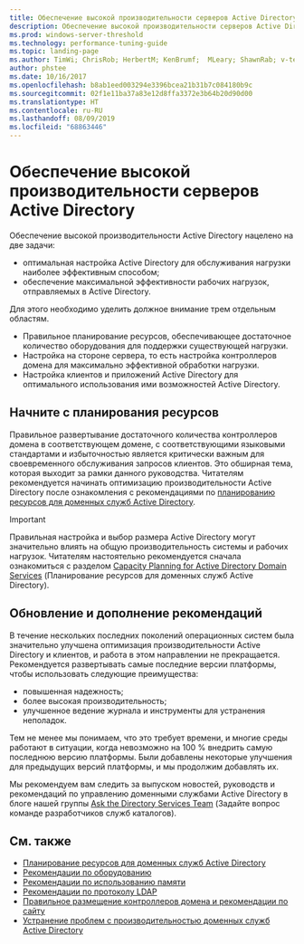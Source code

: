 ```yaml
---
title: Обеспечение высокой производительности серверов Active Directory
description: Обеспечение высокой производительности серверов Active Directory
ms.prod: windows-server-threshold
ms.technology: performance-tuning-guide
ms.topic: landing-page
ms.author: TimWi; ChrisRob; HerbertM; KenBrumf;  MLeary; ShawnRab; v-tea
author: phstee
ms.date: 10/16/2017
ms.openlocfilehash: b8ab1eed003294e3396bcea21b31b7c084180b9c
ms.sourcegitcommit: 02f1e11ba37a83e12d8ffa3372e3b64b20d90d00
ms.translationtype: HT
ms.contentlocale: ru-RU
ms.lasthandoff: 08/09/2019
ms.locfileid: "68863446"
---
```

# <a name="performance-tuning-active-directory-servers"></a>Обеспечение высокой производительности серверов Active Directory

Обеспечение высокой производительности Active Directory нацелено на две задачи:
- оптимальная настройка Active Directory для обслуживания нагрузки наиболее эффективным способом;
- обеспечение максимальной эффективности рабочих нагрузок, отправляемых в Active Directory.

Для этого необходимо уделить должное внимание трем отдельным областям.
- Правильное планирование ресурсов, обеспечивающее достаточное количество оборудования для поддержки существующей нагрузки.
- Настройка на стороне сервера, то есть настройка контроллеров домена для максимально эффективной обработки нагрузки.
- Настройка клиентов и приложений Active Directory для оптимального использования ими возможностей Active Directory.

## <a name="start-with-capacity-planning"></a>Начните с планирования ресурсов

Правильное развертывание достаточного количества контроллеров домена в соответствующем домене, с соответствующими языковыми стандартами и избыточностью является критически важным для своевременного обслуживания запросов клиентов. Это обширная тема, которая выходит за рамки данного руководства. Читателям рекомендуется начинать оптимизацию производительности Active Directory после ознакомления с рекомендациями по [планированию ресурсов для доменных служб Active Directory](capacity-planning-for-active-directory-domain-services.md).

>[!Important]
> Правильная настройка и выбор размера Active Directory могут значительно влиять на общую производительность системы и рабочих нагрузок. Читателям настоятельно рекомендуется сначала ознакомиться с разделом [Capacity Planning for Active Directory Domain Services](capacity-planning-for-active-directory-domain-services.md) (Планирование ресурсов для доменных служб Active Directory).

## <a name="updates-and-evolving-recommendations"></a>Обновление и дополнение рекомендаций

В течение нескольких последних поколений операционных систем была значительно улучшена оптимизация производительности Active Directory и клиентов, и работа в этом направлении не прекращается. Рекомендуется развертывать самые последние версии платформы, чтобы использовать следующие преимущества:

- повышенная надежность;
- более высокая производительность;
- улучшенное ведение журнала и инструменты для устранения неполадок.

Тем не менее мы понимаем, что это требует времени, и многие среды работают в ситуации, когда невозможно на 100 % внедрить самую последнюю версию платформы. Были добавлены некоторые улучшения для предыдущих версий платформы, и мы продолжим добавлять их.

Мы рекомендуем вам следить за выпуском новостей, руководств и рекомендаций по управлению доменными службами Active Directory в блоге нашей группы [Ask the Directory Services Team](https://techcommunity.microsoft.com/t5/Ask-the-Directory-Services-Team/bg-p/AskDS) (Задайте вопрос команде разработчиков служб каталогов).

## <a name="see-also"></a>См. также

- [Планирование ресурсов для доменных служб Active Directory](capacity-planning-for-active-directory-domain-services.md)
- [Рекомендации по оборудованию](hardware-considerations.md)
- [Рекомендации по использованию памяти](memory-usage-considerations.md)
- [Рекомендации по протоколу LDAP](ldap-considerations.md)
- [Правильное размещение контроллеров домена и рекомендации по сайту](site-definition-considerations.md)
- [Устранение проблем с производительностью доменных служб Active Directory](troubleshoot.md)  
  
